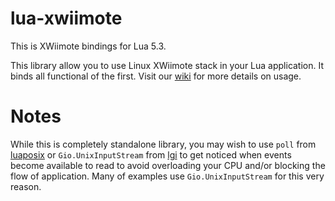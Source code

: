 # lua-xwiimote
This is XWiimote bindings for Lua 5.3.

This library allow you to use Linux XWiimote stack in your Lua application. It binds all functional of the first. Visit our [wiki](https://github.com/v1993/lua-xwiimote/wiki) for more details on usage.

# Notes

While this is completely standalone library, you may wish to use `poll` from [luaposix](https://github.com/luaposix/luaposix) or `Gio.UnixInputStream` from [lgi](https://github.com/pavouk/lgi) to get noticed when events become available to read to avoid overloading your CPU and/or blocking the flow of application. Many of examples use `Gio.UnixInputStream` for this very reason.
